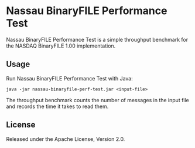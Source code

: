 Nassau BinaryFILE Performance Test
==================================

Nassau BinaryFILE Performance Test is a simple throughput benchmark for the
NASDAQ BinaryFILE 1.00 implementation.


Usage
-----

Run Nassau BinaryFILE Performance Test with Java:

    java -jar nassau-binaryfile-perf-test.jar <input-file>

The throughput benchmark counts the number of messages in the input file and
records the time it takes to read them.


License
-------

Released under the Apache License, Version 2.0.
